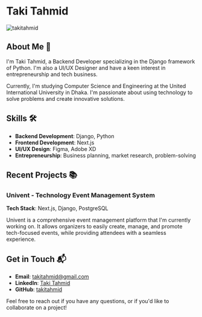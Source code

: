 # Taki Tahmid

<p align="left"> <img src="https://komarev.com/ghpvc/?username=takitahmid&label=Profile%20views&color=0e75b6&style=flat" alt="takitahmid" /> </p>

## About Me 👋

I'm Taki Tahmid, a Backend Developer specializing in the Django framework of Python. I'm also a UI/UX Designer and have a keen interest in entrepreneurship and tech business.

Currently, I'm studying Computer Science and Engineering at the United International University in Dhaka. I'm passionate about using technology to solve problems and create innovative solutions.

## Skills 🛠️

- **Backend Development**: Django, Python
- **Frontend Development**: Next.js
- **UI/UX Design**: Figma, Adobe XD
- **Entrepreneurship**: Business planning, market research, problem-solving

## Recent Projects 📚

### Univent - Technology Event Management System

**Tech Stack**: Next.js, Django, PostgreSQL

Univent is a comprehensive event management platform that I'm currently working on. It allows organizers to easily create, manage, and promote tech-focused events, while providing attendees with a seamless experience.

## Get in Touch 📬

- **Email**: [takitahmid@gmail.com](mailto:takitahmid@gmail.com)
- **LinkedIn**: [Taki Tahmid](https://www.linkedin.com/in/takitahmid/)
- **GitHub**: [takitahmid](https://github.com/takitahmid)

Feel free to reach out if you have any questions, or if you'd like to collaborate on a project!
